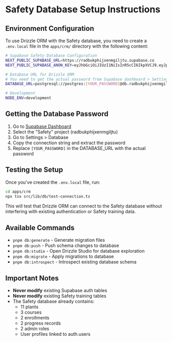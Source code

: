 # Safety Database Setup Instructions

## Environment Configuration

To use Drizzle ORM with the Safety database, you need to create a `.env.local` file in the `apps/crm/` directory with the following content:

```bash
# Supabase Safety Database Configuration
NEXT_PUBLIC_SUPABASE_URL=https://radbukphijxenmgiljtu.supabase.co
NEXT_PUBLIC_SUPABASE_ANON_KEY=eyJhbGciOiJIUzI1NiIsInR5cCI6IkpXVCJ9.eyJpc3MiOiJzdXBhYmFzZSIsInJlZiI6InJhZGJ1a3BoaWp4ZW5tZ2lsanR1Iiwicm9sZSI6ImFub24iLCJpYXQiOjE3NTkyNDY1MzAsImV4cCI6MjA3NDgyMjUzMH0.TBOPPqBODsJSGeJkMI7mctVd2oPWMKAcsI74HGFRaJQ

# Database URL for Drizzle ORM
# You need to get the actual password from Supabase dashboard > Settings > Database
DATABASE_URL=postgresql://postgres:[YOUR_PASSWORD]@db.radbukphijxenmgiljtu.supabase.co:5432/postgres

# Development
NODE_ENV=development
```

## Getting the Database Password

1. Go to [Supabase Dashboard](https://supabase.com/dashboard)
2. Select the "Safety" project (radbukphijxenmgiljtu)
3. Go to Settings > Database
4. Copy the connection string and extract the password
5. Replace `[YOUR_PASSWORD]` in the DATABASE_URL with the actual password

## Testing the Setup

Once you've created the `.env.local` file, run:

```bash
cd apps/crm
npx tsx src/lib/db/test-connection.ts
```

This will test that Drizzle ORM can connect to the Safety database without interfering with existing authentication or Safety training data.

## Available Commands

- `pnpm db:generate` - Generate migration files
- `pnpm db:push` - Push schema changes to database
- `pnpm db:studio` - Open Drizzle Studio for database exploration
- `pnpm db:migrate` - Apply migrations to database
- `pnpm db:introspect` - Introspect existing database schema

## Important Notes

- **Never modify** existing Supabase auth tables
- **Never modify** existing Safety training tables
- The Safety database already contains:
  - 11 plants
  - 3 courses
  - 2 enrollments
  - 2 progress records
  - 2 admin roles
  - User profiles linked to auth.users
